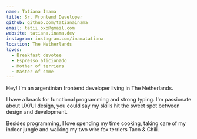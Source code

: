 ```yaml
---
name: Tatiana Inama
title: Sr. Frontend Developer
github: github.com/tatianainama
email: tatii.oxo@gmail.com
website: tatiana.inama.dev
instagram: instagram.com/inamatatiana
location: The Netherlands
loves:
  - Breakfast devotee
  - Espresso aficionado
  - Mother of terriers
  - Master of some
---
```


Hey! I'm an argentinian frontend developer living in The Netherlands.

I have a knack for functional programming and strong typing. I'm passionate about UX/UI design, you could say my skills hit the sweet spot between design and development.

Besides programming, I love spending my time cooking, taking care of my indoor jungle and walking my two wire fox terriers Taco & Chili.
